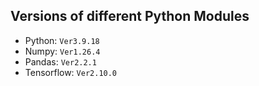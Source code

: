 ## Versions of different Python Modules

- Python: `Ver3.9.18`
- Numpy: `Ver1.26.4`
- Pandas: `Ver2.2.1`
- Tensorflow: `Ver2.10.0`
